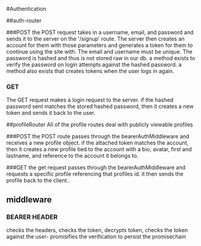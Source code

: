 #Authentication

##auth-router

###POST
the POST request takes in a username, email, and password and sends it to the server on the '/signup' route. The server then creates an account for them with those parameters and generates a token for them to continue using the site with. The email and username must be unique. The password is hashed and thus is not stored raw in our db. a method exists to verify the password on login attempts against the hashed password. a method also exists that creates tokens when the user logs in again.

### GET
The GET request makes a login request to the server. if the hashed password sent matches the stored hashed password, then it creates a new token and sends it back to the user.

##profileRouter
All of the profile routes deal with publicly viewable profiles

###POST
the POST route passes through the bearerAuthMiddleware and receives a new profile object. if the attached token matches the account, then it creates a new profile tied to the account with a bio, avatar, first and lastname, and reference to the account it belongs to.

###GET
the get request passes through the bearerAuthMiddleware and requests a specific profile referencing that profiles id. it then sends the profile back to the client..

## middleware
### BEARER HEADER
 checks the headers, checks the token, decrypts token, checks the token against the user- promisifies the verification to persist the promisechain
